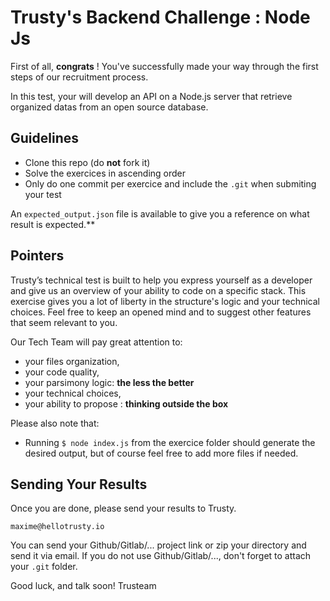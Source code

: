 # Trusty's Backend Challenge : Node Js

First of all, **congrats** !  You've successfully made your way through the first steps of our recruitment process.

In this test, your will develop an API on a Node.js server that retrieve organized datas from an open source database.

## Guidelines

- Clone this repo (do **not** fork it)
- Solve the exercices in ascending order
- Only do one commit per exercice and include the `.git` when submiting your test

An `expected_output.json` file is available to give you a reference on what result is expected.**

## Pointers

Trusty’s technical test is built to help you express yourself as a developer and give us an overview of your ability to code on a specific stack. This exercise gives you a lot of liberty in the structure's logic and your technical choices. Feel free to keep an opened mind and to suggest other features that seem relevant to you. 

Our Tech Team will pay great attention to:
- your files organization,
- your code quality,
- your parsimony logic:  **the less the better**
- your technical choices,
- your ability to propose : **thinking outside the box**

Please also note that:
- Running `$ node index.js` from the exercice folder should generate the desired output, but of course feel free to add more files if needed.

## Sending Your Results

Once you are done, please send your results to Trusty.

`maxime@hellotrusty.io`

You can send your Github/Gitlab/... project link or zip your directory and send it via email.
If you do not use Github/Gitlab/..., don't forget to attach your `.git` folder.

Good luck, and talk soon!
Trusteam